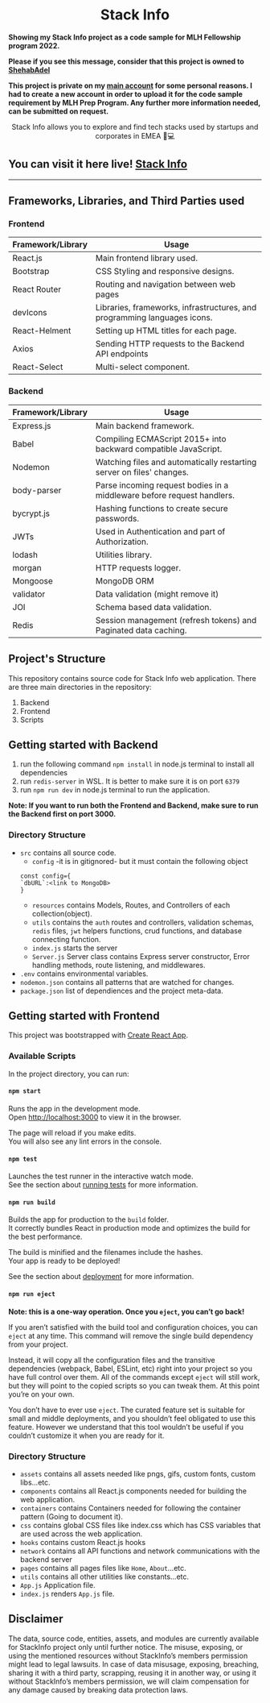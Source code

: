<h1 align="center">
Stack Info  
</h1>
<strong>
Showing my Stack Info project as a code sample for MLH Fellowship program 2022.
  
Please if you see this message, consider that this project is owned to [ShehabAdel](https://www.github.com/shehabadel) 

This project is private on my [main account](https://www.github.com/shehabadel) for some personal reasons. I had to create a new account in order to upload it for the code sample requirement by MLH Prep Program. Any further more information needed, can be submitted on request.</strong>
<p align="center">
Stack Info allows you to explore and find tech stacks used by startups and corporates in EMEA 🌠💻
</p>

## You can visit it here live! [Stack Info](https://stackinfo.me)
<hr>

## Frameworks, Libraries, and Third Parties used

### Frontend

| Framework/Library | Usage                                                                    |
|-------------------|--------------------------------------------------------------------------|
| React.js          | Main frontend library used.                                              |
| Bootstrap         | CSS Styling and responsive designs.                                      |
| React Router      | Routing and navigation between web pages                                 |
| devIcons          | Libraries, frameworks, infrastructures, and programming languages icons. |
| React-Helment     | Setting up HTML titles for each page.                                    |
| Axios             | Sending HTTP requests to the Backend API endpoints                       |
| React-Select      | Multi-select component.                                                  |


### Backend

| Framework/Library | Usage                                                                  |
|-------------------|------------------------------------------------------------------------|
| Express.js        | Main backend framework.                                                |
| Babel             | Compiling ECMAScript 2015+ into backward compatible JavaScript.        |
| Nodemon           | Watching files and automatically restarting server on files' changes.  |
| body-parser       | Parse incoming request bodies in a middleware before request handlers. |
| bycrypt.js        | Hashing functions to create secure passwords.                          |
| JWTs              | Used in Authentication and part of Authorization.                      |
| lodash            | Utilities library.                                                     |
| morgan            | HTTP requests logger.                                                  |
| Mongoose          | MongoDB ORM                                                            |
| validator         | Data validation (might remove it)                                      |
| JOI               | Schema based data validation.                                          |
| Redis             | Session management (refresh tokens) and Paginated data caching.        |


## Project's Structure
This repository contains source code for Stack Info web application. There are three main directories in the repository:

1. Backend
2. Frontend
3. Scripts

## Getting started with Backend

1) run the following command `npm install` in node.js terminal to install all dependencies
2) run `redis-server` in WSL. It is better to make sure it is on port `6379`
3) run `npm run dev` in node.js terminal to run the application.

**Note: If you want to run both the Frontend and Backend, make sure to run the Backend first on port 3000.**


### Directory Structure
- `src` contains all source code.
  - `config` -it is in gitignored- but it must contain the following object 
  ```
  const config={
  `dbURL`:<link to MongoDB>
  }
  ```
  - `resources` contains Models, Routes, and Controllers of each collection(object).
  - `utils` contains the `auth` routes and controllers, validation schemas, `redis` files, `jwt` helpers functions, 
    crud functions, and database connecting function.
  - `index.js` starts the server
  - `Server.js` Server class contains Express server constructor, Error handling methods, route listening, and middlewares.
- `.env` contains environmental variables.
- `nodemon.json` contains all patterns that are watched for changes.
- `package.json` list of dependiences and the project meta-data.

## Getting started with Frontend

This project was bootstrapped with [Create React App](https://github.com/facebook/create-react-app).

### Available Scripts

In the project directory, you can run:

#### `npm start`

Runs the app in the development mode.\
Open [http://localhost:3000](http://localhost:3000) to view it in the browser.

The page will reload if you make edits.\
You will also see any lint errors in the console.

#### `npm test`

Launches the test runner in the interactive watch mode.\
See the section about [running tests](https://facebook.github.io/create-react-app/docs/running-tests) for more information.

#### `npm run build`

Builds the app for production to the `build` folder.\
It correctly bundles React in production mode and optimizes the build for the best performance.

The build is minified and the filenames include the hashes.\
Your app is ready to be deployed!

See the section about [deployment](https://facebook.github.io/create-react-app/docs/deployment) for more information.

#### `npm run eject`

**Note: this is a one-way operation. Once you `eject`, you can’t go back!**

If you aren’t satisfied with the build tool and configuration choices, you can `eject` at any time. This command will remove the single build dependency from your project.

Instead, it will copy all the configuration files and the transitive dependencies (webpack, Babel, ESLint, etc) right into your project so you have full control over them. All of the commands except `eject` will still work, but they will point to the copied scripts so you can tweak them. At this point you’re on your own.

You don’t have to ever use `eject`. The curated feature set is suitable for small and middle deployments, and you shouldn’t feel obligated to use this feature. However we understand that this tool wouldn’t be useful if you couldn’t customize it when you are ready for it.


### Directory Structure

- `assets` contains all assets needed like pngs, gifs, custom fonts, custom libs...etc.
- `components` contains all React.js components needed for building the web application.
- `containers` contains Containers needed for following the container pattern (Going to document it).
- `css` contains global CSS files like index.css which has CSS variables that are used across the web application.
- `hooks` contains custom React.js hooks
- `network` contains all API functions and network communications with the backend server
- `pages` contains all pages files like `Home`, `About`...etc.
- `utils` contains all other utilities like constants...etc.
- `App.js` Application file.
- `index.js` renders `App.js` file.


## Disclaimer
The data, source code, entities, assets, and modules are currently available for StackInfo project only until further notice. The misuse, exposing, or using the mentioned resources without StackInfo’s members permission might lead to legal lawsuits. In case of data misusage, exposing, breaching, sharing it with a third party, scrapping, reusing it in another way, or using it without StackInfo’s members permission, we will claim compensation for any damage caused by breaking data protection laws.
